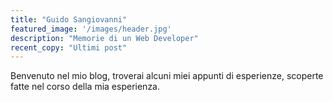 ```yaml
---
title: "Guido Sangiovanni"
featured_image: '/images/header.jpg'
description: "Memorie di un Web Developer"
recent_copy: "Ultimi post"
---
```

Benvenuto nel mio blog, troverai alcuni miei appunti di esperienze, scoperte fatte nel corso della mia esperienza.